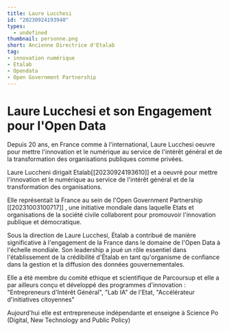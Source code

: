 ```yaml
---
title: Laure Lucchesi
id: "20230924193940"
types:
  - undefined
thumbnail: personne.png
short: Ancienne Directrice d'Etalab
tag:
- innovation numérique
- Etalab
- Opendata
- Open Government Partnership
---
```

# Laure Lucchesi et son Engagement pour l'Open Data

Depuis 20 ans, en France comme à l'international, Laure Lucchesi oeuvre pour mettre l'innovation et le numérique au service de l'intérêt général et de la transformation des organisations publiques comme privées.

Laure Luccheni dirigait Etalab[[20230924193610]] et a oeuvré pour mettre l'innovation et le numérique au service de l'intérêt général et de la transformation des organisations.

Elle représentait la France au sein de l'Open Government Partnership [[20231003100717]] , une initiative mondiale dans laquelle Etats et organisations de la société civile collaborent pour promouvoir l'innovation publique et démocratique.

Sous la direction de Laure Lucchesi, Étalab a contribué de manière significative à l'engagement de la France dans le domaine de l'Open Data à l'échelle mondiale. Son leadership a joué un rôle essentiel dans l'établissement de la crédibilité d'Étalab en tant qu'organisme de confiance dans la gestion et la diffusion des données gouvernementales.

Elle a été membre du comité ethique et scientifique de Parcoursup et elle a par ailleurs conçu et développé des programmes d'innovation : "Entrepreneurs d'Intérêt Général", "Lab IA" de l'Etat, "Accélérateur d'initiatives citoyennes"

Aujourd'hui elle est entrepreneuse indépendante et enseigne à Science Po (Digital, New Technology and Public Policy)